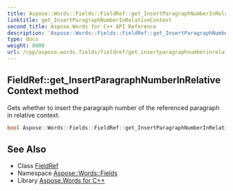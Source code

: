 ```yaml
---
title: Aspose::Words::Fields::FieldRef::get_InsertParagraphNumberInRelativeContext method
linktitle: get_InsertParagraphNumberInRelativeContext
second_title: Aspose.Words for C++ API Reference
description: 'Aspose::Words::Fields::FieldRef::get_InsertParagraphNumberInRelativeContext method. Gets whether to insert the paragraph number of the referenced paragraph in relative context in C++.'
type: docs
weight: 8000
url: /cpp/aspose.words.fields/fieldref/get_insertparagraphnumberinrelativecontext/
---
```

## FieldRef::get_InsertParagraphNumberInRelativeContext method


Gets whether to insert the paragraph number of the referenced paragraph in relative context.

```cpp
bool Aspose::Words::Fields::FieldRef::get_InsertParagraphNumberInRelativeContext()
```

## See Also

* Class [FieldRef](../)
* Namespace [Aspose::Words::Fields](../../)
* Library [Aspose.Words for C++](../../../)
